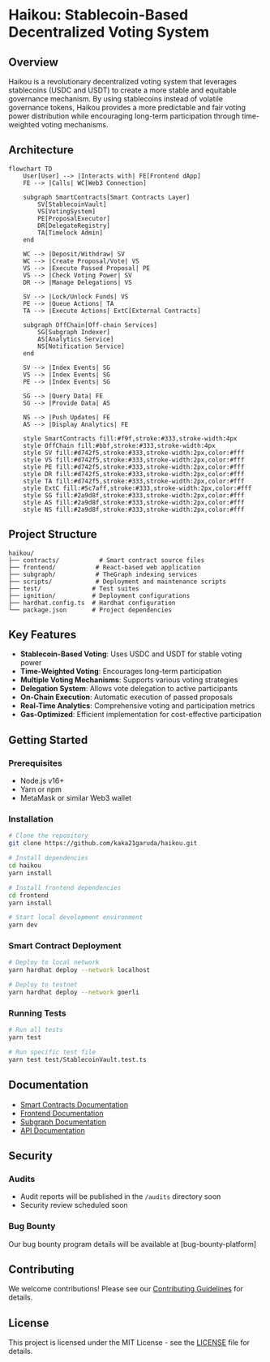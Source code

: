 # Haikou: Stablecoin-Based Decentralized Voting System

## Overview
Haikou is a revolutionary decentralized voting system that leverages stablecoins (USDC and USDT) to create a more stable and equitable governance mechanism. By using stablecoins instead of volatile governance tokens, Haikou provides a more predictable and fair voting power distribution while encouraging long-term participation through time-weighted voting mechanisms.

## Architecture
```mermaid
flowchart TD
    User[User] --> |Interacts with| FE[Frontend dApp]
    FE --> |Calls| WC[Web3 Connection]
    
    subgraph SmartContracts[Smart Contracts Layer]
        SV[StablecoinVault]
        VS[VotingSystem]
        PE[ProposalExecutor]
        DR[DelegateRegistry]
        TA[Timelock Admin]
    end
    
    WC --> |Deposit/Withdraw| SV
    WC --> |Create Proposal/Vote| VS
    VS --> |Execute Passed Proposal| PE
    VS --> |Check Voting Power| SV
    DR --> |Manage Delegations| VS
    
    SV --> |Lock/Unlock Funds| VS
    PE --> |Queue Actions| TA
    TA --> |Execute Actions| ExtC[External Contracts]
    
    subgraph OffChain[Off-chain Services]
        SG[Subgraph Indexer]
        AS[Analytics Service]
        NS[Notification Service]
    end
    
    SV --> |Index Events| SG
    VS --> |Index Events| SG
    PE --> |Index Events| SG
    
    SG --> |Query Data| FE
    SG --> |Provide Data| AS
    
    NS --> |Push Updates| FE
    AS --> |Display Analytics| FE
    
    style SmartContracts fill:#f9f,stroke:#333,stroke-width:4px
    style OffChain fill:#bbf,stroke:#333,stroke-width:4px
    style SV fill:#d742f5,stroke:#333,stroke-width:2px,color:#fff
    style VS fill:#d742f5,stroke:#333,stroke-width:2px,color:#fff
    style PE fill:#d742f5,stroke:#333,stroke-width:2px,color:#fff
    style DR fill:#d742f5,stroke:#333,stroke-width:2px,color:#fff
    style TA fill:#d742f5,stroke:#333,stroke-width:2px,color:#fff
    style ExtC fill:#5c7aff,stroke:#333,stroke-width:2px,color:#fff
    style SG fill:#2a9d8f,stroke:#333,stroke-width:2px,color:#fff
    style AS fill:#2a9d8f,stroke:#333,stroke-width:2px,color:#fff
    style NS fill:#2a9d8f,stroke:#333,stroke-width:2px,color:#fff
```

## Project Structure
```
haikou/
├── contracts/           # Smart contract source files
├── frontend/           # React-based web application
├── subgraph/           # TheGraph indexing services
├── scripts/            # Deployment and maintenance scripts
├── test/              # Test suites
├── ignition/          # Deployment configurations
├── hardhat.config.ts  # Hardhat configuration
└── package.json       # Project dependencies
```

## Key Features
- **Stablecoin-Based Voting**: Uses USDC and USDT for stable voting power
- **Time-Weighted Voting**: Encourages long-term participation
- **Multiple Voting Mechanisms**: Supports various voting strategies
- **Delegation System**: Allows vote delegation to active participants
- **On-Chain Execution**: Automatic execution of passed proposals
- **Real-Time Analytics**: Comprehensive voting and participation metrics
- **Gas-Optimized**: Efficient implementation for cost-effective participation

## Getting Started

### Prerequisites
- Node.js v16+
- Yarn or npm
- MetaMask or similar Web3 wallet

### Installation
```bash
# Clone the repository
git clone https://github.com/kaka21garuda/haikou.git

# Install dependencies
cd haikou
yarn install

# Install frontend dependencies
cd frontend
yarn install

# Start local development environment
yarn dev
```

### Smart Contract Deployment
```bash
# Deploy to local network
yarn hardhat deploy --network localhost

# Deploy to testnet
yarn hardhat deploy --network goerli
```

### Running Tests
```bash
# Run all tests
yarn test

# Run specific test file
yarn test test/StablecoinVault.test.ts
```

## Documentation

- [Smart Contracts Documentation](./contracts/README.md)
- [Frontend Documentation](./frontend/README.md)
- [Subgraph Documentation](./subgraph/README.md)
- [API Documentation](./docs/API.md)

## Security

### Audits
- Audit reports will be published in the `/audits` directory soon
- Security review scheduled soon

### Bug Bounty
Our bug bounty program details will be available at [bug-bounty-platform]

## Contributing
We welcome contributions! Please see our [Contributing Guidelines](CONTRIBUTING.md) for details.

## License
This project is licensed under the MIT License - see the [LICENSE](LICENSE) file for details.